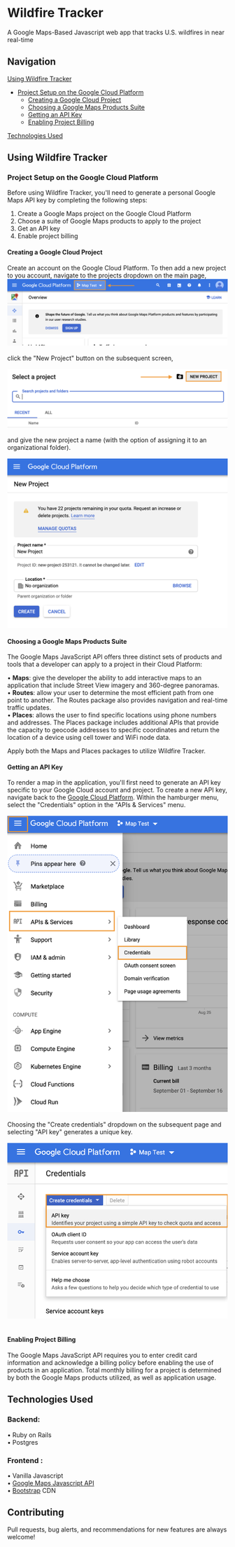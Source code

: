 # Wildfire Tracker
A Google Maps-Based Javascript web app that tracks U.S. wildfires in near real-time

## Navigation
[Using Wildfire Tracker](#using-wildfire-tracker)</br>
   - [Project Setup on the Google Cloud Platform](#project-setup-on-the-google-cloud-platform)</br>
      - [Creating a Google Cloud Project](#creating-a-google-cloud-project)</br>
      - [Choosing a Google Maps Products Suite](#choosing-a-google-maps-products-suite)</br>
      - [Getting an API Key](#getting-an-api-key)</br>
      - [Enabling Project Billing](#enabling-project-billing)</br>

[Technologies Used](#technologies-used)</br>


## Using Wildfire Tracker

### Project Setup on the Google Cloud Platform
Before using Wildfire Tracker, you'll need to generate a personal Google Maps API key by completing the following steps:
1. Create a Google Maps project on the Google Cloud Platform
2. Choose a suite of Google Maps products to apply to the project
3. Get an API key
4. Enable project billing

#### Creating a Google Cloud Project
Create an account on the Google Cloud Platform. To then add a new project to you account, navigate to the projects dropdown on the main page, </br>
![Image](https://github.com/lukemenard/Wildfire-Tracker/blob/master/Wildfire-Tracker/Assets/Images/Image1.png) </br>
</br>
click the "New Project" button on the subsequent screen, </br>
</br>
![Image](https://github.com/lukemenard/Wildfire-Tracker/blob/master/Wildfire-Tracker/Assets/Images/Image2.png) </br>
</br>
and give the new project a name (with the option of assigning it to an organizational folder). </br>
</br>
![Image](https://github.com/lukemenard/Wildfire-Tracker/blob/master/Wildfire-Tracker/Assets/Images/Image3.png) </br>

#### Choosing a Google Maps Products Suite
The Google Maps JavaScript API offers three distinct sets of products and tools that a developer can apply to a project in their Cloud Platform:

  • **Maps**: give the developer the ability to add interactive maps to an application that include Street View imagery and 360-degree panoramas.</br>
  • **Routes**: allow your user to determine the most efficient path from one point to another. The Routes package also provides navigation and real-time traffic updates.</br>
  • **Places**: allows the user to find specific locations using phone numbers and addresses. The Places package includes additional APIs that provide the capacity to geocode addresses to specific coordinates and return the location of a device using cell tower and WiFi node data.</br>

Apply both the Maps and Places packages to utilize Wildfire Tracker.

#### Getting an API Key
To render a map in the application, you'll first need to generate an API key specific to your Google Cloud account and project. To create a new API key, navigate back to the [Google Cloud Platform](https://cloud.google.com/console/google/maps-apis/overview). Within the hamburger menu, select the "Credentials" option in the "APIs & Services" menu.</br>
</br>
![Image](https://github.com/lukemenard/Wildfire-Tracker/blob/master/Wildfire-Tracker/Assets/Images/Image4.png)</br>
</br>
Choosing the "Create credentials" dropdown on the subsequent page and selecting "API key" generates a unique key.</br>
</br>
![Image](https://github.com/lukemenard/Wildfire-Tracker/blob/master/Wildfire-Tracker/Assets/Images/Image5.png)</br>
</br>

#### Enabling Project Billing
The Google Maps JavaScript API requires you to enter credit card information and acknowledge a billing policy before enabling the use of products in an application. Total monthly billing for a project is determined by both the Google Maps products utilized, as well as application usage.


## Technologies Used
  ### Backend:
   • Ruby on Rails</br>
   • Postgres

### Frontend :
   • Vanilla Javascript</br>
   • [Google Maps Javascript API](https://developers.google.com/maps/documentation/javascript/tutorial)</br>
   • [Bootstrap](https://getbootstrap.com/) CDN

## Contributing
Pull requests, bug alerts, and recommendations for new features are always welcome!

